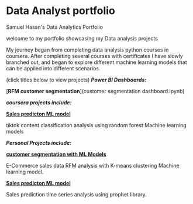 # Data Analyst portfolio
Samuel Hasan's Data Analytics Portfolio

welcome to my portfolio showcasing my Data analysis projects

My journey began from completing data analysis python courses in coursera. After completing several courses with certificates I have slowly branched out, and began to explore different machine learning models that can be applied into different scenarios. 

(click titles below to view projects)
**_Power BI Dashboards:_** 

[**RFM customer segmentation**](customer segmentation dashboard.ipynb)


**_coursera projects include:_**

[**Sales predicton ML model**](tiktok_classification.md)

tiktok content classification analysis using random forest Machine learning models

**_Personal Projects include:_** 

[**customer segmentation with ML Models**](rfm_clustering_analysis.md)

E-Commerce sales data RFM analysis with K-means clustering Machine learning model.

[**Sales predicton ML model**](sales_prediction.md)

Sales prediction time series analysis using prophet library.






